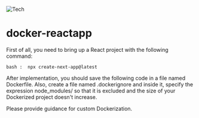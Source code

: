 ![Tech](https://img.shields.io/badge/version-dockerfile:1.0.10-blue) 

# docker-reactapp

First of all, you need to bring up a React project with the following command:

```
bash :  npx create-next-app@latest
```


After implementation, you should save the following code in a file named Dockerfile. Also, create a file named .dockerignore and inside it, specify the expression node_modules/ so that it is excluded and the size of your Dockerized project doesn't increase.

Please provide guidance for custom Dockerization.
